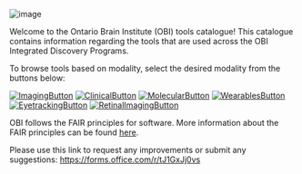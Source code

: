![image](https://user-images.githubusercontent.com/107212980/176284819-f6d572d7-e471-4100-92a8-43f96766cba4.png)

Welcome to the Ontario Brain Institute (OBI) tools catalogue! This catalogue contains information regarding the tools that are used across the OBI Integrated Discovery Programs. 

To browse tools based on modality, select the desired modality from the buttons below:

[![ImagingButton](https://user-images.githubusercontent.com/107212980/184239704-44c0604b-4c05-4c2b-8da5-aad4d8d89a7b.PNG)](ImagingTools.md)
[![ClinicalButton](https://user-images.githubusercontent.com/107212980/184238715-a245fc35-eae4-47ef-af75-347ab98f2999.PNG)](ClinicalTools.md)
[![MolecularButton](https://user-images.githubusercontent.com/107212980/184239278-bc7f9162-0a09-4afd-b2dd-79504658332e.PNG)](MolecularTools.md)
[![WearablesButton](https://user-images.githubusercontent.com/107212980/184240027-768bd039-28a2-4175-ad1a-5234a67f1bb3.PNG)](WearableTools.md)
[![EyetrackingButton](https://user-images.githubusercontent.com/107212980/184240805-cd6a32ab-a941-4400-80a1-837c00b2c8d3.PNG)](EyeTrackingTools.md)
[![RetinalImagingButton](https://user-images.githubusercontent.com/107212980/184235377-18ae56d9-60d2-4b5e-b49d-617c0c010372.PNG)](RetinalImagingTools.md)

OBI follows the FAIR principles for software. More information about the FAIR principles can be found [here](FAIR.md).

Please use this link to request any improvements or submit any suggestions: https://forms.office.com/r/tJ1GxJj0vs
